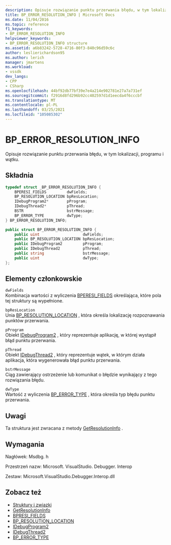 ```yaml
---
description: Opisuje rozwiązanie punktu przerwania błędu, w tym lokalizacji, programu i wątku.
title: BP_ERROR_RESOLUTION_INFO | Microsoft Docs
ms.date: 11/04/2016
ms.topic: reference
f1_keywords:
- BP_ERROR_RESOLUTION_INFO
helpviewer_keywords:
- BP_ERROR_RESOLUTION_INFO structure
ms.assetid: a6b83242-5728-4716-80f3-840c96d59c6c
author: leslierichardson95
ms.author: lerich
manager: jmartens
ms.workload:
- vssdk
dev_langs:
- CPP
- CSharp
ms.openlocfilehash: 44bf92db77bf39e7e4a214e902781e27a7a731ef
ms.sourcegitcommit: f2916d8fd296b92cc402597d1d1eecda4f6cccbf
ms.translationtype: MT
ms.contentlocale: pl-PL
ms.lasthandoff: 03/25/2021
ms.locfileid: "105085302"
---
```

# <a name="bp_error_resolution_info"></a>BP_ERROR_RESOLUTION_INFO
Opisuje rozwiązanie punktu przerwania błędu, w tym lokalizacji, programu i wątku.

## <a name="syntax"></a>Składnia

```cpp
typedef struct _BP_ERROR_RESOLUTION_INFO {
    BPERESI_FIELDS         dwFields;
    BP_RESOLUTION_LOCATION bpResLocation;
    IDebugProgram2*        pProgram;
    IDebugThread2*         pThread;
    BSTR                   bstrMessage;
    BP_ERROR_TYPE          dwType;
} BP_ERROR_RESOLUTION_INFO;
```

```csharp
public struct BP_ERROR_RESOLUTION_INFO {
    public uint                   dwFields;
    public BP_RESOLUTION_LOCATION bpResLocation;
    public IDebugProgram2         pProgram;
    public IDebugThread2          pThread;
    public string                 bstrMessage;
    public uint                   dwType;
};
```

## <a name="members"></a>Elementy członkowskie
`dwFields`\
Kombinacja wartości z wyliczenia [BPERESI_FIELDS](../../../extensibility/debugger/reference/bperesi-fields.md) określająca, które pola tej struktury są wypełnione.

`bpResLocation`\
Unia [BP_RESOLUTION_LOCATION](../../../extensibility/debugger/reference/bp-resolution-location.md) , która określa lokalizację rozpoznawania punktów przerwania.

`pProgram`\
Obiekt [IDebugProgram2](../../../extensibility/debugger/reference/idebugprogram2.md) , który reprezentuje aplikację, w której wystąpił błąd punktu przerwania.

`pThread`\
Obiekt [IDebugThread2](../../../extensibility/debugger/reference/idebugthread2.md) , który reprezentuje wątek, w którym działa aplikacja, która wygenerowała błąd punktu przerwania.

`bstrMessage`\
Ciąg zawierający ostrzeżenie lub komunikat o błędzie wynikający z tego rozwiązania błędu.

`dwType`\
Wartość z wyliczenia [BP_ERROR_TYPE](../../../extensibility/debugger/reference/bp-error-type.md) , która określa typ błędu punktu przerwania.

## <a name="remarks"></a>Uwagi
Ta struktura jest zwracana z metody [GetResolutionInfo](../../../extensibility/debugger/reference/idebugerrorbreakpointresolution2-getresolutioninfo.md) .

## <a name="requirements"></a>Wymagania
Nagłówek: Msdbg. h

Przestrzeń nazw: Microsoft. VisualStudio. Debugger. Interop

Zestaw: Microsoft.VisualStudio.Debugger.Interop.dll

## <a name="see-also"></a>Zobacz też
- [Struktury i związki](../../../extensibility/debugger/reference/structures-and-unions.md)
- [GetResolutionInfo](../../../extensibility/debugger/reference/idebugerrorbreakpointresolution2-getresolutioninfo.md)
- [BPRESI_FIELDS](../../../extensibility/debugger/reference/bpresi-fields.md)
- [BP_RESOLUTION_LOCATION](../../../extensibility/debugger/reference/bp-resolution-location.md)
- [IDebugProgram2](../../../extensibility/debugger/reference/idebugprogram2.md)
- [IDebugThread2](../../../extensibility/debugger/reference/idebugthread2.md)
- [BP_ERROR_TYPE](../../../extensibility/debugger/reference/bp-error-type.md)

